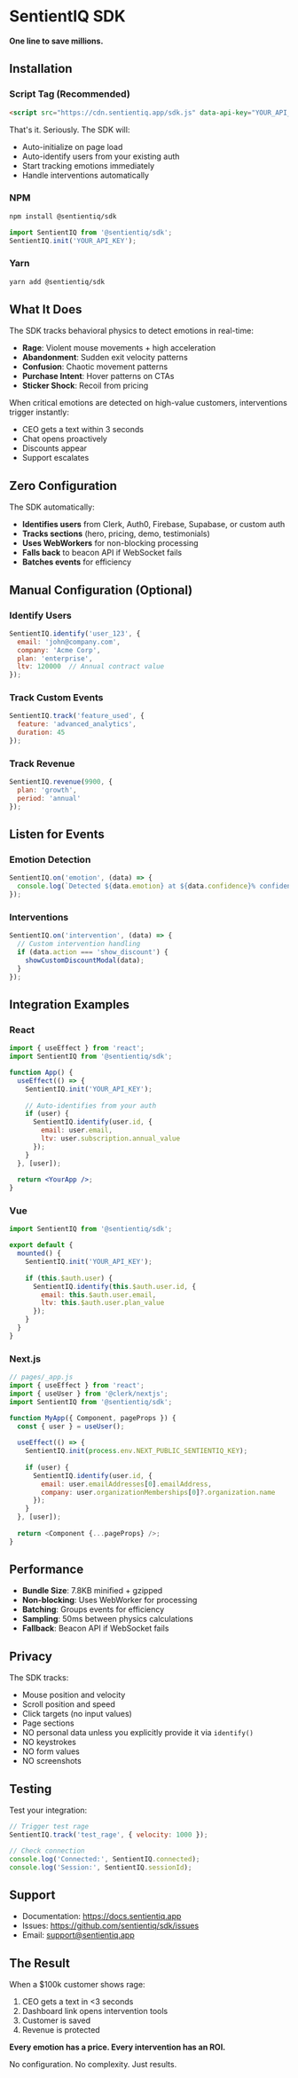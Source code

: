 # SentientIQ SDK

**One line to save millions.**

## Installation

### Script Tag (Recommended)
```html
<script src="https://cdn.sentientiq.app/sdk.js" data-api-key="YOUR_API_KEY"></script>
```

That's it. Seriously. The SDK will:
- Auto-initialize on page load
- Auto-identify users from your existing auth
- Start tracking emotions immediately
- Handle interventions automatically

### NPM
```bash
npm install @sentientiq/sdk
```

```javascript
import SentientIQ from '@sentientiq/sdk';
SentientIQ.init('YOUR_API_KEY');
```

### Yarn
```bash
yarn add @sentientiq/sdk
```

## What It Does

The SDK tracks behavioral physics to detect emotions in real-time:
- **Rage**: Violent mouse movements + high acceleration
- **Abandonment**: Sudden exit velocity patterns
- **Confusion**: Chaotic movement patterns
- **Purchase Intent**: Hover patterns on CTAs
- **Sticker Shock**: Recoil from pricing

When critical emotions are detected on high-value customers, interventions trigger instantly:
- CEO gets a text within 3 seconds
- Chat opens proactively
- Discounts appear
- Support escalates

## Zero Configuration

The SDK automatically:
- **Identifies users** from Clerk, Auth0, Firebase, Supabase, or custom auth
- **Tracks sections** (hero, pricing, demo, testimonials)
- **Uses WebWorkers** for non-blocking processing
- **Falls back** to beacon API if WebSocket fails
- **Batches events** for efficiency

## Manual Configuration (Optional)

### Identify Users
```javascript
SentientIQ.identify('user_123', {
  email: 'john@company.com',
  company: 'Acme Corp',
  plan: 'enterprise',
  ltv: 120000  // Annual contract value
});
```

### Track Custom Events
```javascript
SentientIQ.track('feature_used', {
  feature: 'advanced_analytics',
  duration: 45
});
```

### Track Revenue
```javascript
SentientIQ.revenue(9900, {
  plan: 'growth',
  period: 'annual'
});
```

## Listen for Events

### Emotion Detection
```javascript
SentientIQ.on('emotion', (data) => {
  console.log(`Detected ${data.emotion} at ${data.confidence}% confidence`);
});
```

### Interventions
```javascript
SentientIQ.on('intervention', (data) => {
  // Custom intervention handling
  if (data.action === 'show_discount') {
    showCustomDiscountModal(data);
  }
});
```

## Integration Examples

### React
```jsx
import { useEffect } from 'react';
import SentientIQ from '@sentientiq/sdk';

function App() {
  useEffect(() => {
    SentientIQ.init('YOUR_API_KEY');
    
    // Auto-identifies from your auth
    if (user) {
      SentientIQ.identify(user.id, {
        email: user.email,
        ltv: user.subscription.annual_value
      });
    }
  }, [user]);
  
  return <YourApp />;
}
```

### Vue
```javascript
import SentientIQ from '@sentientiq/sdk';

export default {
  mounted() {
    SentientIQ.init('YOUR_API_KEY');
    
    if (this.$auth.user) {
      SentientIQ.identify(this.$auth.user.id, {
        email: this.$auth.user.email,
        ltv: this.$auth.user.plan_value
      });
    }
  }
}
```

### Next.js
```javascript
// pages/_app.js
import { useEffect } from 'react';
import { useUser } from '@clerk/nextjs';
import SentientIQ from '@sentientiq/sdk';

function MyApp({ Component, pageProps }) {
  const { user } = useUser();
  
  useEffect(() => {
    SentientIQ.init(process.env.NEXT_PUBLIC_SENTIENTIQ_KEY);
    
    if (user) {
      SentientIQ.identify(user.id, {
        email: user.emailAddresses[0].emailAddress,
        company: user.organizationMemberships[0]?.organization.name
      });
    }
  }, [user]);
  
  return <Component {...pageProps} />;
}
```

## Performance

- **Bundle Size**: 7.8KB minified + gzipped
- **Non-blocking**: Uses WebWorker for processing
- **Batching**: Groups events for efficiency
- **Sampling**: 50ms between physics calculations
- **Fallback**: Beacon API if WebSocket fails

## Privacy

The SDK tracks:
- Mouse position and velocity
- Scroll position and speed
- Click targets (no input values)
- Page sections
- NO personal data unless you explicitly provide it via `identify()`
- NO keystrokes
- NO form values
- NO screenshots

## Testing

Test your integration:
```javascript
// Trigger test rage
SentientIQ.track('test_rage', { velocity: 1000 });

// Check connection
console.log('Connected:', SentientIQ.connected);
console.log('Session:', SentientIQ.sessionId);
```

## Support

- Documentation: https://docs.sentientiq.app
- Issues: https://github.com/sentientiq/sdk/issues
- Email: support@sentientiq.app

## The Result

When a $100k customer shows rage:
1. CEO gets a text in <3 seconds
2. Dashboard link opens intervention tools
3. Customer is saved
4. Revenue is protected

**Every emotion has a price. Every intervention has an ROI.**

No configuration. No complexity. Just results.